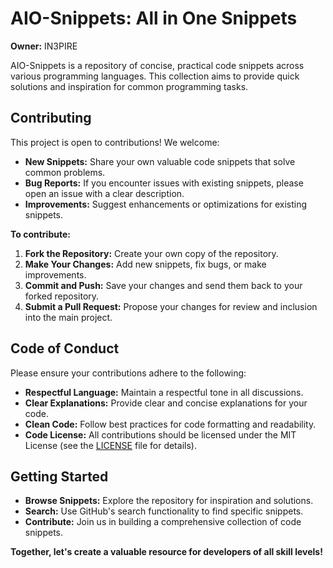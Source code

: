 # AIO-Snippets: All in One Snippets

**Owner:** IN3PIRE

AIO-Snippets is a repository of concise, practical code snippets across various programming languages. This collection aims to provide quick solutions and inspiration for common programming tasks. 

## Contributing

This project is open to contributions! We welcome:

* **New Snippets:** Share your own valuable code snippets that solve common problems.
* **Bug Reports:**  If you encounter issues with existing snippets, please open an issue with a clear description.
* **Improvements:**  Suggest enhancements or optimizations for existing snippets.

**To contribute:**

1. **Fork the Repository:** Create your own copy of the repository.
2. **Make Your Changes:**  Add new snippets, fix bugs, or make improvements.
3. **Commit and Push:** Save your changes and send them back to your forked repository.
4. **Submit a Pull Request:**  Propose your changes for review and inclusion into the main project.

## Code of Conduct

Please ensure your contributions adhere to the following:

* **Respectful Language:** Maintain a respectful tone in all discussions.
* **Clear Explanations:** Provide clear and concise explanations for your code.
* **Clean Code:**  Follow best practices for code formatting and readability.
* **Code License:**  All contributions should be licensed under the MIT License (see the [LICENSE](LICENSE) file for details).

## Getting Started

* **Browse Snippets:** Explore the repository for inspiration and solutions.
* **Search:**  Use GitHub's search functionality to find specific snippets.
* **Contribute:**  Join us in building a comprehensive collection of code snippets.

**Together, let's create a valuable resource for developers of all skill levels!**
